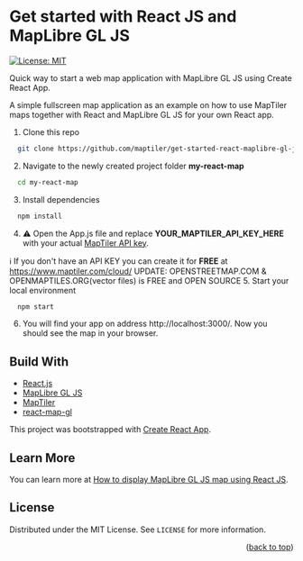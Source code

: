 # Get started with React JS and MapLibre GL JS

[![License: MIT](https://img.shields.io/badge/License-MIT-yellow.svg)](https://opensource.org/licenses/MIT)

Quick way to start a web map application with MapLibre GL JS using Create React App.

A simple fullscreen map application as an example on how to use MapTiler maps together with React and MapLibre GL JS for your own React app.

1. Clone this repo 
 
  ```sh
    git clone https://github.com/maptiler/get-started-react-maplibre-gl-js.git my-react-map
  ```

2. Navigate to the newly created project folder **my-react-map**
  ```sh
    cd my-react-map
  ```

3. Install dependencies
  ```sh
    npm install
  ```

4. :warning: Open the App.js file and replace **YOUR_MAPTILER_API_KEY_HERE** with your actual [MapTiler API key](https://cloud.maptiler.com/account/keys/).

  :information_source: If you don't have an API KEY you can create it for **FREE** at https://www.maptiler.com/cloud/
 UPDATE: OPENSTREETMAP.COM & OPENMAPTILES.ORG(vector files) is FREE and OPEN SOURCE
5. Start your local environment
  ```sh
    npm start
  ```

6. You will find your app on address http://localhost:3000/. Now you should see the map in your browser.

## Build With

* [React.js](https://reactjs.org/)
* [MapLibre GL JS](https://maplibre.org/)
* [MapTiler](https://www.maptiler.com/)
* [react-map-gl](https://visgl.github.io/react-map-gl/docs/get-started)

This project was bootstrapped with [Create React App](https://github.com/facebook/create-react-app).

## Learn More

You can learn more at [How to display MapLibre GL JS map using React JS](https://docs.maptiler.com/react/maplibre-gl-js/how-to-use-maplibre-gl-js/?utm_medium=referral&utm_source=github&utm_campaign=2022-05%20%7C%20js%20frameworks%20%7C%20react).

<!-- LICENSE -->
## License

Distributed under the MIT License. See `LICENSE` for more information.

<p align="right">(<a href="#top">back to top</a>)</p>
